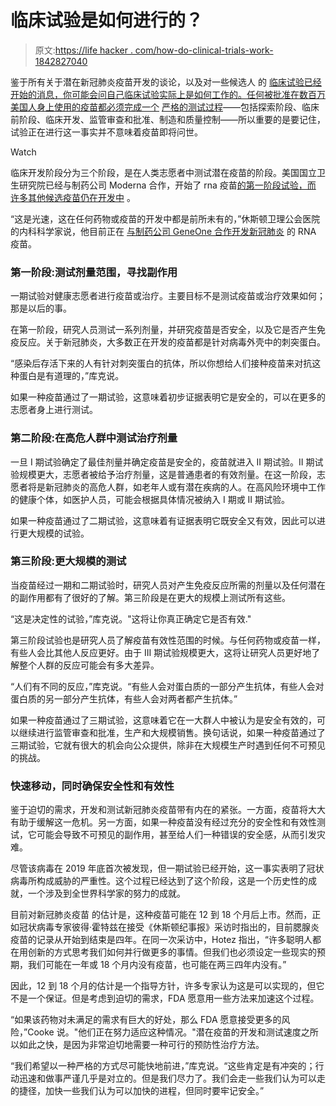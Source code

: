 # 临床试验是如何进行的？

> 原文:[https://life hacker . com/how-do-clinical-trials-work-1842827040](https://lifehacker.com/how-do-clinical-trials-work-1842827040)

鉴于所有关于潜在新冠肺炎疫苗开发的谈论，以及对一些候选人 的 [临床试验已经开始的消息，你可能会问自己临床试验实际上是如何工作的。任何被批准在数百万美国人身上使用的疫苗都必须完成一个](https://www.the-scientist.com/news-opinion/covid-19-vaccine-frontrunners-67382) [严格的测试过程](https://www.cdc.gov/vaccines/basics/test-approve.html)——包括探索阶段、临床前阶段、临床开发、监管审查和批准、制造和质量控制——所以重要的是要记住，试验正在进行这一事实并不意味着疫苗即将问世。

Watch

临床开发阶段分为三个阶段，是在人类志愿者中测试潜在疫苗的阶段。美国国立卫生研究院已经与制药公司 Moderna 合作，开始了 rna 疫苗[的第一阶段试验，而](https://www.nih.gov/news-events/news-releases/nih-clinical-trial-investigational-vaccine-covid-19-begins) [许多其他候选疫苗仍在开发中](https://www.nature.com/articles/d41573-020-00073-5) 。

“这是光速，这在任何药物或疫苗的开发中都是前所未有的，”休斯顿卫理公会医院的内科科学家说，他目前正在 [与制药公司 GeneOne 合作开发新冠肺炎](https://www.houstonchronicle.com/neighborhood/woodlands/health/article/Behind-the-scenes-Houston-doctor-preps-for-new-15192520.php?fbclid=IwAR261zwrAWs6OklUls7yrunTbUnMfRc9-5PPqeP5ASYzFcotLWToQsFVJGo#?utm_campaign=CMS%20Sharing%20Tools%20(Premium)&utm_source=facebook.com&utm_medium=referral) 的 RNA 疫苗。

### 第一阶段:测试剂量范围，寻找副作用

一期试验对健康志愿者进行疫苗或治疗。主要目标不是测试疫苗或治疗效果如何；那是以后的事。

在第一阶段，研究人员测试一系列剂量，并研究疫苗是否安全，以及它是否产生免疫反应。关于新冠肺炎，大多数正在开发的疫苗都是针对病毒外壳中的刺突蛋白。

“感染后存活下来的人有针对刺突蛋白的抗体，所以你想给人们接种疫苗来对抗这种蛋白是有道理的，”库克说。

如果一种疫苗通过了一期试验，这意味着初步证据表明它是安全的，可以在更多的志愿者身上进行测试。

### 第二阶段:在高危人群中测试治疗剂量

一旦 I 期试验确定了最佳剂量并确定疫苗是安全的，疫苗就进入 II 期试验。II 期试验规模更大，志愿者被给予治疗剂量，这是普通患者的有效剂量。在这一阶段，志愿者将是新冠肺炎的高危人群，如老年人或有潜在疾病的人。在高风险环境中工作的健康个体，如医护人员，可能会根据具体情况被纳入 I 期或 II 期试验。

如果一种疫苗通过了二期试验，这意味着有证据表明它既安全又有效，因此可以进行更大规模的试验。

### 第三阶段:更大规模的测试

当疫苗经过一期和二期试验时，研究人员对产生免疫反应所需的剂量以及任何潜在的副作用都有了很好的了解。第三阶段是在更大的规模上测试所有这些。

“这是决定性的试验，”库克说。"这将让你真正确定它是否有效."

第三阶段试验也是研究人员了解疫苗有效性范围的时候。与任何药物或疫苗一样，有些人会比其他人反应更好。由于 III 期试验规模更大，这将让研究人员更好地了解整个人群的反应可能会有多大差异。

“人们有不同的反应，”库克说。“有些人会对蛋白质的一部分产生抗体，有些人会对蛋白质的另一部分产生抗体，有些人会对两者都产生抗体。”

如果一种疫苗通过了三期试验，这意味着它在一大群人中被认为是安全有效的，可以继续进行监管审查和批准，生产和大规模销售。换句话说，如果一种疫苗通过了三期试验，它就有很大的机会向公众提供，除非在大规模生产时遇到任何不可预见的挑战。

### 快速移动，同时确保安全性和有效性

鉴于迫切的需求，开发和测试新冠肺炎疫苗带有内在的紧张。一方面，疫苗将大大有助于缓解这一危机。另一方面，如果一种疫苗没有经过充分的安全性和有效性测试，它可能会导致不可预见的副作用，甚至给人们一种错误的安全感，从而引发灾难。

尽管该病毒在 2019 年底首次被发现，但一期试验已经开始，这一事实表明了冠状病毒所构成威胁的严重性。这个过程已经达到了这个阶段，这是一个历史性的成就，一个涉及到全世界科学家的努力的成就。

目前对新冠肺炎疫苗 的估计是，这种疫苗可能在 12 到 18 个月后上市。然而，正如冠状病毒专家彼得·霍特兹在接受《休斯顿纪事报》采访时指出的，目前腮腺炎疫苗的记录从开始到结束是四年。在同一次采访中，Hotez 指出，“许多聪明人都在用创新的方式思考我们如何并行做更多的事情。但我们也必须设定一些现实的预期，我们可能在一年或 18 个月内没有疫苗，也可能在两三四年内没有。”

因此，12 到 18 个月的估计是一个指导方针，许多专家认为这是可以实现的，但它不是一个保证。但是考虑到迫切的需求，FDA 愿意用一些方法来加速这个过程。

“如果该药物对未满足的需求有巨大的好处，那么 FDA 愿意接受更多的风险，”Cooke 说。"他们正在努力适应这种情况。"潜在疫苗的开发和测试速度之所以如此之快，是因为非常迫切地需要一种可行的预防性治疗方法。

“我们希望以一种严格的方式尽可能快地前进，”库克说。“这些肯定是有冲突的；行动迅速和做事严谨几乎是对立的。但是我们尽力了。我们会走一些我们认为可以走的捷径，加快一些我们认为可以加快的进程，但同时要牢记安全。”